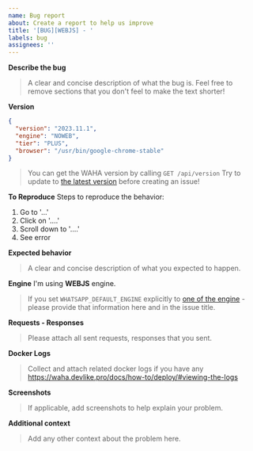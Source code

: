 ```yaml
---
name: Bug report
about: Create a report to help us improve
title: '[BUG][WEBJS] - '
labels: bug
assignees: ''
---
```


**Describe the bug**

> A clear and concise description of what the bug is. Feel free to remove
> sections that you don't feel to make the text shorter!

**Version**

```json
{
  "version": "2023.11.1",
  "engine": "NOWEB",
  "tier": "PLUS",
  "browser": "/usr/bin/google-chrome-stable"
}
```

> You can get the WAHA version by calling `GET /api/version` Try to update to
> [the latest version](https://github.com/devlikeapro/whatsapp-http-api/releases)
> before creating an issue!

**To Reproduce** Steps to reproduce the behavior:

1. Go to '...'
2. Click on '....'
3. Scroll down to '....'
4. See error

**Expected behavior**

> A clear and concise description of what you expected to happen.

**Engine** I'm using **WEBJS** engine.

> If you set `WHATSAPP_DEFAULT_ENGINE` explicitly to
> [one of the engine](https://waha.devlike.pro/docs/how-to/engines/) - please
> provide that information here and in the issue title.

**Requests - Responses**

> Please attach all sent requests, responses that you sent.

**Docker Logs**

> Collect and attach related docker logs if you have any
> https://waha.devlike.pro/docs/how-to/deploy/#viewing-the-logs

**Screenshots**

> If applicable, add screenshots to help explain your problem.

**Additional context**

> Add any other context about the problem here.
